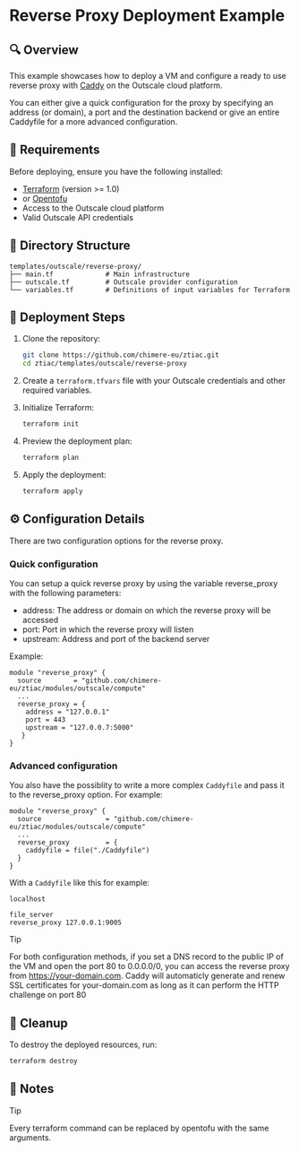 # Reverse Proxy Deployment Example

## 🔍 Overview 

This example showcases how to deploy a VM and configure a ready to use reverse proxy with [Caddy](https://caddyserver.com/) on the Outscale cloud platform.

You can either give a quick configuration for the proxy by specifying an address (or domain), a port and the destination backend or give an entire Caddyfile for a more advanced configuration.

## 🧾 Requirements

Before deploying, ensure you have the following installed:

- [Terraform](https://www.terraform.io/downloads.html) (version >= 1.0)
- or [Opentofu](https://github.com/opentofu/opentofu)
- Access to the Outscale cloud platform
- Valid Outscale API credentials

## 📁 Directory Structure

```
templates/outscale/reverse-proxy/
├── main.tf             # Main infrastructure
├── outscale.tf         # Outscale provider configuration
└── variables.tf        # Definitions of input variables for Terraform
```

## 🚀 Deployment Steps

1. Clone the repository:
   ```bash
   git clone https://github.com/chimere-eu/ztiac.git
   cd ztiac/templates/outscale/reverse-proxy
   ```

2. Create a `terraform.tfvars` file with your Outscale credentials and other required variables.


3. Initialize Terraform:
   ```bash
   terraform init
   ```

4. Preview the deployment plan:
   ```bash
   terraform plan
   ```

5. Apply the deployment:
   ```bash
   terraform apply
   ```

## ⚙️ Configuration Details
There are two configuration options for the reverse proxy.
### Quick configuration
You can setup a quick reverse proxy by using the variable 
reverse_proxy with the following parameters:
- address: The address or domain on which the reverse proxy will be accessed 
- port: Port in which the reverse proxy will listen
- upstream: Address and port of the backend server

Example:
```hcl
module "reverse_proxy" {
  source        = "github.com/chimere-eu/ztiac/modules/outscale/compute"
  ...
  reverse_proxy = {
    address = "127.0.0.1"
    port = 443
    upstream = "127.0.0.7:5000" 
   }  
}

```

### Advanced configuration

You also have the possiblity to write a more complex `Caddyfile` and pass it to the reverse_proxy option. For example:
```hcl
module "reverse_proxy" {
  source                = "github.com/chimere-eu/ztiac/modules/outscale/compute"
  ...
  reverse_proxy         = {
    caddyfile = file("./Caddyfile")
  }  
}
```

With a `Caddyfile` like this for example:

```
localhost

file_server
reverse_proxy 127.0.0.1:9005
```

>[!TIP]
> For both configuration methods, if you set a DNS record to the public IP of the VM and open the port 80 to 0.0.0.0/0, you can access the reverse proxy from https://your-domain.com.
> Caddy will automaticly generate and renew SSL certificates for your-domain.com as long as it can perform the HTTP challenge on port 80

## 🧹 Cleanup

To destroy the deployed resources, run:
```bash
terraform destroy
```

## 📌 Notes

>[!TIP]
> Every terraform command can be replaced by opentofu with the same arguments.  
